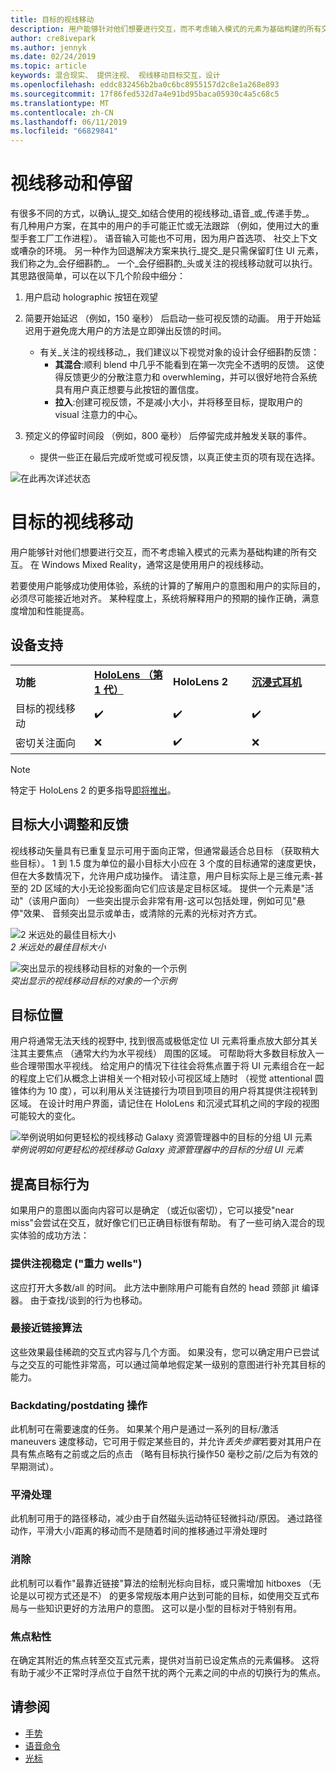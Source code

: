 ```yaml
---
title: 目标的视线移动
description: 用户能够针对他们想要进行交互，而不考虑输入模式的元素为基础构建的所有交互。
author: cre8ivepark
ms.author: jennyk
ms.date: 02/24/2019
ms.topic: article
keywords: 混合现实、 提供注视、 视线移动目标交互，设计
ms.openlocfilehash: eddc832456b2ba0c6bc8955157d2c8e1a268e893
ms.sourcegitcommit: 17f86fed532d7a4e91bd95baca05930c4a5c68c5
ms.translationtype: MT
ms.contentlocale: zh-CN
ms.lasthandoff: 06/11/2019
ms.locfileid: "66829841"
---
```

# <a name="gaze-and-dwell"></a>视线移动和停留
有很多不同的方式，以确认_提交_如结合使用的视线移动_语音_或_传递手势_。
有几种用户方案，在其中的用户的手可能正忙或无法跟踪 （例如，使用过大的重型手套工厂工作进程）。 语音输入可能也不可用，因为用户首选项、 社交上下文或嘈杂的环境。
另一种作为回退解决方案来执行_提交_是只需保留盯住 UI 元素，我们称之为_会仔细斟酌_。
一个_会仔细斟酌_头或关注的视线移动就可以执行。 其思路很简单，可以在以下几个阶段中细分： 
1. 用户启动 holographic 按钮在观望

2. 简要开始延迟 （例如，150 毫秒） 后启动一些可视反馈的动画。 用于开始延迟用于避免庞大用户的方法是立即弹出反馈的时间。
    - 有关_关注的视线移动_，我们建议以下视觉对象的设计会仔细斟酌反馈：
      - **其混合**:顺利 blend 中几乎不能看到在第一次完全不透明的反馈。 这使得反馈更少的分散注意力和 overwhleming，并可以很好地符合系统具有用户真正想要与此按钮的置信度。
      - **拉入**:创建可视反馈，不是减小大小，并将移至目标，提取用户的 visual 注意力的中心。 

3. 预定义的停留时间段 （例如，800 毫秒） 后停留完成并触发关联的事件。
    - 提供一些正在最后完成听觉或可视反馈，以真正使主页的项有现在选择。

![在此再次详述状态](images/eyes_dwellstate_recommendation.png)


# <a name="gaze-targeting"></a>目标的视线移动

用户能够针对他们想要进行交互，而不考虑输入模式的元素为基础构建的所有交互。 在 Windows Mixed Reality，通常这是使用用户的视线移动。

若要使用户能够成功使用体验，系统的计算的了解用户的意图和用户的实际目的，必须尽可能接近地对齐。 某种程度上，系统将解释用户的预期的操作正确，满意度增加和性能提高。

## <a name="device-support"></a>设备支持

<table>
    <colgroup>
    <col width="25%" />
    <col width="25%" />
    <col width="25%" />
    <col width="25%" />
    </colgroup>
    <tr>
        <td><strong>功能</strong></td>
        <td><a href="hololens-hardware-details.md"><strong>HoloLens （第 1 代）</strong></a></td>
        <td><strong>HoloLens 2</strong></td>
        <td><a href="immersive-headset-hardware-details.md"><strong>沉浸式耳机</strong></a></td>
    </tr>
     <tr>
        <td>目标的视线移动</td>
        <td>✔️</td>
        <td>✔️</td>
        <td>✔️</td>
    </tr>
     <tr>
        <td>密切关注面向</td>
        <td>❌</td>
        <td>✔️</td>
        <td>❌</td>
    </tr>
</table>

> [!NOTE]
> 特定于 HoloLens 2 的更多指导[即将推出](index.md)。

## <a name="target-sizing-and-feedback"></a>目标大小调整和反馈

视线移动矢量具有已重复显示可用于面向正常，但通常最适合总目标 （获取稍大些目标）。 1 到 1.5 度为单位的最小目标大小应在 3 个度的目标通常的速度更快，但在大多数情况下，允许用户成功操作。 请注意，用户目标实际上是三维元素-甚至的 2D 区域的大小无论投影面向它们应该是定目标区域。 提供一个元素是"活动"（该用户面向） 一些突出提示会非常有用-这可以包括处理，例如可见"悬停"效果、 音频突出显示或单击，或清除的元素的光标对齐方式。

![2 米远处的最佳目标大小](images/gazetargeting-size-1000px.jpg)<br>
*2 米远处的最佳目标大小*

![突出显示的视线移动目标的对象的一个示例](images/gazetargeting-highlighting-640px.jpg)<br>
*突出显示的视线移动目标的对象的一个示例*

## <a name="target-placement"></a>目标位置

用户将通常无法天线的视野中, 找到很高或极低定位 UI 元素将重点放大部分其关注其主要焦点 （通常大约为水平视线） 周围的区域。 可帮助将大多数目标放入一些合理带围水平视线。 给定用户的情况下往往会将焦点置于将 UI 元素组合在一起的程度上它们从概念上讲相关一个相对较小可视区域上随时 （视觉 attentional 圆锥体约为 10 度），可以利用从关注链接行为项目到项目的用户将其提供注视转到区域。 在设计时用户界面，请记住在 HoloLens 和沉浸式耳机之间的字段的视图可能较大的变化。

![举例说明如何更轻松的视线移动 Galaxy 资源管理器中的目标的分组 UI 元素](images/gazetargeting-grouping-1000px.jpg)<br>
*举例说明如何更轻松的视线移动 Galaxy 资源管理器中的目标的分组 UI 元素*

## <a name="improving-targeting-behaviors"></a>提高目标行为

如果用户的意图以面向内容可以是确定 （或近似密切），它可以接受"near miss"会尝试在交互，就好像它们已正确目标很有帮助。 有了一些可纳入混合的现实体验的成功方法：

### <a name="gaze-stabilization-gravity-wells"></a>提供注视稳定 ("重力 wells")

这应打开大多数/all 的时间。 此方法中删除用户可能有自然的 head 颈部 jit 编译器。 由于查找/谈到的行为也移动。

### <a name="closest-link-algorithms"></a>最接近链接算法

这些效果最佳稀疏的交互式内容与几个方面。 如果没有，您可以确定用户已尝试与之交互的可能性非常高，可以通过简单地假定某一级别的意图进行补充其目标的能力。

### <a name="backdatingpostdating-actions"></a>Backdating/postdating 操作

此机制可在需要速度的任务。 如果某个用户是通过一系列的目标/激活 maneuvers 速度移动，它可用于假定某些目的，并允许*丢失步骤*若要对其用户在具有焦点略有之前或之后的点击 （略有目标执行操作50 毫秒之前/之后为有效的早期测试）。

### <a name="smoothing"></a>平滑处理

此机制可用于的路径移动，减少由于自然磁头运动特征轻微抖动/原因。 通过路径动作，平滑大小/距离的移动而不是随着时间的推移通过平滑处理时

### <a name="magnetism"></a>消除

此机制可以看作"最靠近链接"算法的绘制光标向目标，或只需增加 hitboxes （无论是以可视方式还是不） 的更多常规版本用户达到可能的目标，如使用交互式布局与一些知识更好的方法用户的意图。 这可以是小型的目标对于特别有用。

### <a name="focus-stickiness"></a>焦点粘性

在确定其附近的焦点转至交互式元素，提供对当前已设定焦点的元素偏移。 这将有助于减少不正常时浮点位于自然干扰的两个元素之间的中点的切换行为的焦点。

## <a name="see-also"></a>请参阅
* [手势](gestures.md)
* [语音命令](voice-design.md)
* [光标](cursors.md)
